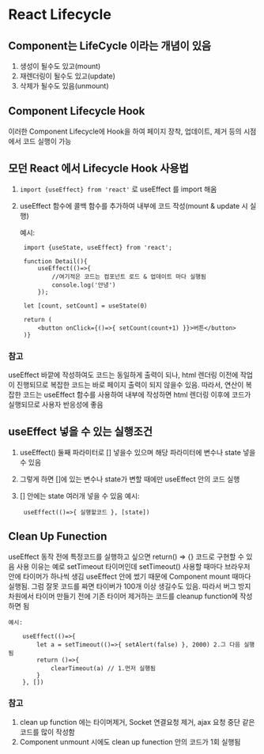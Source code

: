 # React Lifecycle
## Component는 LifeCycle 이라는 개념이 있음
1. 생성이 될수도 있고(mount)
2. 재렌더링이 될수도 있고(update)
3. 삭제가 될수도 있음(unmount)

## Component Lifecycle Hook
이러한 Component Lifecycle에 Hook을 하여 페이지 장착, 업데이트, 제거 등의 시점에서 코드 실행이 가능


## 모던 React 에서 Lifecycle Hook 사용법
1. `import {useEffect} from 'react'` 로 useEffect 를 import 해옴
2. useEffect 함수에 콜백 함수를 추가하여 내부에 코드 작성(mount & update 시 실행)

    예시:

        import {useState, useEffect} from 'react';

        function Detail(){
            useEffect(()=>{
                //여기적은 코드는 컴포넌트 로드 & 업데이트 마다 실행됨
                console.log('안녕')
            });

        let [count, setCount] = useState(0)
        
        return (
            <button onClick={()=>{ setCount(count+1) }}>버튼</button>
        )}

### 참고
useEffect 바깥에 작성하여도 코드는 동일하게 출력이 되나, html 렌더링 이전에 작업이 진행되므로 복잡한 코드는 바로 페이지 출력이 되지 않을수 있음. 
따라서, 연산이 복잡한 코드는 useEffect 함수를 사용하여 내부에 작성하면 html 렌더링 이후에 코드가 실행되므로 사용자 반응성에 좋음

## useEffect 넣을 수 있는 실행조건
1. useEffect() 둘째 파라미터로 [] 넣을수 있으며 해당 파라미터에 변수나 state 넣을 수 있음
2. 그렇게 하면 []에 있는 변수나 state가 변할 때에만 useEffect 안의 코드 실행
3. [] 안에는 state 여러개 넣을 수 있음
    예시:

        useEffect(()=>{ 실행할코드 }, [state])

## Clean Up Funection
useEffect 동작 전에 특정코드를 실행하고 싶으면 return() => {} 코드로 구현할 수 있음
사용 이유는 예로 setTimeout 타이머인데 setTimeout() 사용할 때마다 브라우저 안에 타이머가 하나씩 생김
useEffect 안에 썼기 때문에 Component mount 때마다 실행됨.
그럼 잘못 코드를 짜면 타이버가 100개 이상 생길수도 있음.
따라서 버그 방지 차원에서 타이머 만들기 전에 기존 타이머 제거하는 코드를 cleanup function에 작성하면 됨

    예시:

        useEffect(()=>{ 
            let a = setTimeout(()=>{ setAlert(false) }, 2000) 2.그 다음 실행됨
            return ()=>{
                clearTimeout(a) // 1.먼저 실행됨
            }
        }, [])

### 참고
1. clean up function 에는 타이머제거, Socket 연결요청 제거, ajax 요청 중단 같은 코드를 많이 작성함
2. Component unmount 시에도 clean up funection 안의 코드가 1회 실행됨